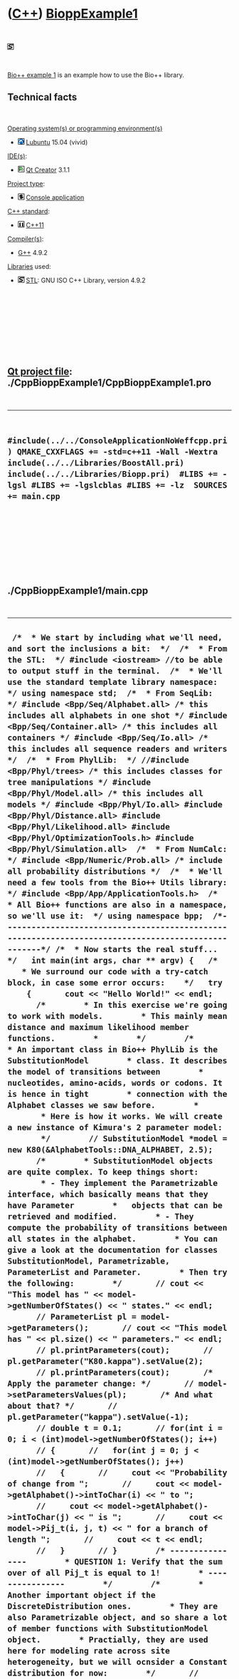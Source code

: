 



 

 

 

 

 

([C++](Cpp.htm)) [BioppExample1](CppBioppExample1.htm)
======================================================

 

![STL](PicStl.png)

 

[Bio++ example 1](CppBioppExample1.htm) is an example how to use the
Bio++ library.

Technical facts
---------------

 

[Operating system(s) or programming environment(s)](CppOs.htm)

-   ![Lubuntu](PicLubuntu.png) [Lubuntu](CppLubuntu.htm) 15.04 (vivid)

[IDE(s)](CppIde.htm):

-   ![Qt Creator](PicQtCreator.png) [Qt Creator](CppQtCreator.htm) 3.1.1

[Project type](CppQtProjectType.htm):

-   ![console](PicConsole.png) [Console
    application](CppConsoleApplication.htm)

[C++ standard](CppStandard.htm):

-   ![C++11](PicCpp11.png) [C++11](Cpp11.htm)

[Compiler(s)](CppCompiler.htm):

-   [G++](CppGpp.htm) 4.9.2

[Libraries](CppLibrary.htm) used:

-   ![STL](PicStl.png) [STL](CppStl.htm): GNU ISO C++ Library, version
    4.9.2

 

 

 

 

 

[Qt project file](CppQtProjectFile.htm): ./CppBioppExample1/CppBioppExample1.pro
--------------------------------------------------------------------------------

 

  -----------------------------------------------------------------------------------------------------------------------------------------------------------------------------------------------------------------------------------------------
  ` #include(../../ConsoleApplicationNoWeffcpp.pri) QMAKE_CXXFLAGS += -std=c++11 -Wall -Wextra  include(../../Libraries/BoostAll.pri) include(../../Libraries/Biopp.pri)  #LIBS += -lgsl #LIBS += -lgslcblas #LIBS += -lz  SOURCES += main.cpp`
  -----------------------------------------------------------------------------------------------------------------------------------------------------------------------------------------------------------------------------------------------

 

 

 

 

 

./CppBioppExample1/main.cpp
---------------------------

 

  --------------------------------------------------------------------------------------------------------------------------------------------------------------------------------------------------------------------------------------------------------------------------------------------------------------------------------------------------------------------------------------------------------------------------------------------------------------------------------------------------------------------------------------------------------------------------------------------------------------------------------------------------------------------------------------------------------------------------------------------------------------------------------------------------------------------------------------------------------------------------------------------------------------------------------------------------------------------------------------------------------------------------------------------------------------------------------------------------------------------------------------------------------------------------------------------------------------------------------------------------------------------------------------------------------------------------------------------------------------------------------------------------------------------------------------------------------------------------------------------------------------------------------------------------------------------------------------------------------------------------------------------------------------------------------------------------------------------------------------------------------------------------------------------------------------------------------------------------------------------------------------------------------------------------------------------------------------------------------------------------------------------------------------------------------------------------------------------------------------------------------------------------------------------------------------------------------------------------------------------------------------------------------------------------------------------------------------------------------------------------------------------------------------------------------------------------------------------------------------------------------------------------------------------------------------------------------------------------------------------------------------------------------------------------------------------------------------------------------------------------------------------------------------------------------------------------------------------------------------------------------------------------------------------------------------------------------------------------------------------------------------------------------------------------------------------------------------------------------------------------------------------------------------------------------------------------------------------------------------------------------------------------------------------------------------------------------------------------------------------------------------------------------------------------------------------------------------------------------------------------------------------------------------------------------------------------------------------------------------------------------------------------------------------------------------------------------------------------------------------------------------------------------------------------------------------------------------------------------------------------------------------------------------------------------------------------------------------------------------------------------------------------------------------------------------------------------------------------------------------------------------------------------------------------------------------------------------------------------------------------------------------------------------------------------------------------------------------------------------------------------------------------------------------------------------------------------------------------------------------------------------------------------------------------------------------------------------------------------------------------------------------------------------------------------------------------------------------------------------------------------------------------------------------------------------------------------------------------------------------------------------------------------------------------------------------------------------------------------------------------------------------------------------------------------------------------------------------------------------------------------------------------------------------------------------------------------------------------------------------------------------------------------------------------------------------------------------------------------------------------------------------------------------------------------------------------------------------------------------------------------------------------------------------------------------------------------------------------------------------------------------------------------------------------------------------------------------------------------------------------------------------------------------------------------------------------------------------------------------------------------------------------------------------------------------------------------------------------------------------------------------------------------------------------------------------------------------------------------------------------------------------------------------------------------------------------------------------------------------------------------------------------------------------------------------------------------------------------------------------------------------------------------------------------------------------------------------------------------------------------------------------------------------------------------------------------------------------------------------------------------------------------------------------------------------------------------------------------------------------------------------------------------------------------------------------------------------------------------------------------------------------------------------------------------------------------------------------------------------------------------------------------------------------------------------------------------------------------------------------------------------------------------------------------------------------------------------------------------------------------------------------------------------------------------------------------------------------------------------------------------------------------------------------------------------------------------------------------------------------------------------------------------------------------------------------------------------------------------------------------------------------------------------------------------------------------------------------------------------------------------------------------------------------------------------------------------------------------------------------------------------------------------------------------------------------------------------------------------------------------------------------------------------------------------------------------------------------------------------------------------------------------------
  ` /*  * We start by including what we'll need, and sort the inclusions a bit:  */  /*  * From the STL:  */ #include <iostream> //to be able to output stuff in the terminal.  /*  * We'll use the standard template library namespace:  */ using namespace std;  /*  * From SeqLib:  */ #include <Bpp/Seq/Alphabet.all> /* this includes all alphabets in one shot */ #include <Bpp/Seq/Container.all> /* this includes all containers */ #include <Bpp/Seq/Io.all> /* this includes all sequence readers and writers */  /*  * From PhylLib:  */ //#include <Bpp/Phyl/trees> /* this includes classes for tree manipulations */ #include <Bpp/Phyl/Model.all> /* this includes all models */ #include <Bpp/Phyl/Io.all> #include <Bpp/Phyl/Distance.all> #include <Bpp/Phyl/Likelihood.all> #include <Bpp/Phyl/OptimizationTools.h> #include <Bpp/Phyl/Simulation.all>  /*  * From NumCalc:  */ #include <Bpp/Numeric/Prob.all> /* include all probability distributions */  /*  * We'll need a few tools from the Bio++ Utils library:  */ #include <Bpp/App/ApplicationTools.h>  /*  * All Bio++ functions are also in a namespace, so we'll use it:  */ using namespace bpp;  /*----------------------------------------------------------------------------------------------------*/ /*  * Now starts the real stuff...  */   int main(int args, char ** argv) {   /*    * We surround our code with a try-catch block, in case some error occurs:    */   try     {       cout << "Hello World!" << endl;        /*        * In this exercise we're going to work with models.        * This mainly mean distance and maximum likelihood member functions.        *        */        /*        * An important class in Bio++ PhylLib is the SubstitutionModel        * class. It describes the model of transitions between        * nucleotides, amino-acids, words or codons. It is hence in tight        * connection with the Alphabet classes we saw before.        *        * Here is how it works. We will create a new instance of Kimura's 2 parameter model:        */        // SubstitutionModel *model = new K80(&AlphabetTools::DNA_ALPHABET, 2.5);        /*        * SubstitutionModel objects are quite complex. To keep things short:        * - They implement the Parametrizable interface, which basically means that they have Parameter        *   objects that can be retrieved and modified.        * - They compute the probability of transitions between all states in the alphabet.        * You can give a look at the documentation for classes SubstitutionModel, Parametrizable, ParameterList and Parameter.        * Then try the following:        */       // cout << "This model has " << model->getNumberOfStates() << " states." << endl;       // ParameterList pl = model->getParameters();       // cout << "This model has " << pl.size() << " parameters." << endl;       // pl.printParameters(cout);       // pl.getParameter("K80.kappa").setValue(2);       // pl.printParameters(cout);       /* Apply the parameter change: */       // model->setParametersValues(pl);       /* And what about that? */       //   pl.getParameter("kappa").setValue(-1);         // double t = 0.1;       // for(int i = 0; i < (int)model->getNumberOfStates(); i++)       // {       //   for(int j = 0; j < (int)model->getNumberOfStates(); j++)       //   {       //     cout << "Probability of change from ";       //     cout << model->getAlphabet()->intToChar(i) << " to ";       //     cout << model->getAlphabet()->intToChar(j) << " is ";       //     cout << model->Pij_t(i, j, t) << " for a branch of length ";       //     cout << t << endl;       //   }       // }        /* ----------------        * QUESTION 1: Verify that the sum over of all Pij_t is equal to 1!        * ----------------        */        /*        * Another important object if the DiscreteDistribution ones.        * They are also Parametrizable object, and so share a lot of member functions with SubstitutionModel object.        * Practially, they are used here for modeling rate across site heterogeneity, but we will ocnsider a Constant distribution for now:        */       // DiscreteDistribution *rateDist = new ConstantDistribution(1.);        /*        * We wil now use these model to first build a distance matrix and then a BioNJ tree:        */       // Fasta seqReader;       // SequenceContainer *sequences = seqReader.read("GGPS1.fa", &AlphabetTools::DNA_ALPHABET);       // SiteContainer *sites = new VectorSiteContainer(*sequences);       // delete sequences;       // cout << "There are " << sites->getNumberOfSites() << " positions in the alignment." << endl;       // SiteContainerTools::changeGapsToUnknownCharacters(*sites);        // cout << "Computing distance matrix..." << endl;       // DistanceEstimation distanceMember function(model, rateDist, sites);       // cout << endl;        /*        * Now we retrieve the omputed distances:        */       // DistanceMatrix *distances = distanceMember function.getMatrix();        /*        * Now we will build a BioNJ tree:        */       // cout << "Computing tree..." << endl;       // BioNJ bionj(*distances);       // cout << endl;       // Tree *tree = bionj.getTree();        /*        * And write it to a file:        */       // Newick treeWriter;       // treeWriter.write(*tree, "GGPS1_BioNJ.dnd");        /* ----------------        * QUESTION 2: Modify the previous code to build a tree with a Tamura 92 model and a gamma distribution for substitution rates.        * ----------------        */        /*        * We will now use that tree to build a Maximum Likelihood tree.        */        // NNIHomogeneousTreeLikelihood *tl = new NNIHomogeneousTreeLikelihood(*tree, *sites, model, rateDist);       // tl->initialize();       // ParameterList pl2=tl->getParameters();       // cout << "Log likelihood before: " << tl->getLogLikelihood() << endl;       // tl = OptimizationTools::optimizeTreeNNI(tl, pl2, true, 100, 100, 1000000, 1, NULL, NULL, false, 3);       // cout << "Log likelihood after: " << tl->getLogLikelihood() << endl;       // pl2.printParameters(cout);       // const Tree *mlTree = &tl->getTree();       // treeWriter.write(*tree, "GGPS1_ML.dnd");        /* ----------------        * QUESTION 3: Compare various models on this data set, for instance K80, HKY85, GTR +/- Gamma.        * Tip: In class RandomTools (Numeric), there are tools to deal with a chi2 distribution...        * ----------------        */        /*        * Last but not least, we will now simulate data from the estimated model:        */       // TreeTemplate<Node> *mlTreeTT = new TreeTemplate<Node>(*mlTree);       // HomogeneousSequenceSimulator *simulator = new HomogeneousSequenceSimulator(model, rateDist, mlTreeTT);       // unsigned int numberOfSites = 500;       // SiteContainer *simSites = simulator->simulate(numberOfSites);       // Fasta seqWriter;       // seqWriter.write("Simulations.fasta", *simSites);        /* ----------------        * QUESTION 4: Assess some properties of the model using simulations (parametric bootstrap)        *        * Simulate a hundred sites using a previously fitted GTR+Gamma model,        * then reestimate a tree and model parameters on the simulated data set.        * Then compute the mean and variance of the estimates obtained, and compare to the real values.        *        * BONUS QUESTION 1: compare results between a parametric and a non-parametric boostrap.        * BONUS QUESTION 2: also compute the consensus tree with bootstrap values (browse the documentation first!)        * ----------------        */      }   catch(Exception& e)     {       cout << "Bio++ exception:" << endl;       cout << e.what() << endl;       return(-1);     }   catch(exception& e)     {       cout << "Any other exception:" << endl;       cout << e.what() << endl;       return(-1);     }    return(0); }`
  --------------------------------------------------------------------------------------------------------------------------------------------------------------------------------------------------------------------------------------------------------------------------------------------------------------------------------------------------------------------------------------------------------------------------------------------------------------------------------------------------------------------------------------------------------------------------------------------------------------------------------------------------------------------------------------------------------------------------------------------------------------------------------------------------------------------------------------------------------------------------------------------------------------------------------------------------------------------------------------------------------------------------------------------------------------------------------------------------------------------------------------------------------------------------------------------------------------------------------------------------------------------------------------------------------------------------------------------------------------------------------------------------------------------------------------------------------------------------------------------------------------------------------------------------------------------------------------------------------------------------------------------------------------------------------------------------------------------------------------------------------------------------------------------------------------------------------------------------------------------------------------------------------------------------------------------------------------------------------------------------------------------------------------------------------------------------------------------------------------------------------------------------------------------------------------------------------------------------------------------------------------------------------------------------------------------------------------------------------------------------------------------------------------------------------------------------------------------------------------------------------------------------------------------------------------------------------------------------------------------------------------------------------------------------------------------------------------------------------------------------------------------------------------------------------------------------------------------------------------------------------------------------------------------------------------------------------------------------------------------------------------------------------------------------------------------------------------------------------------------------------------------------------------------------------------------------------------------------------------------------------------------------------------------------------------------------------------------------------------------------------------------------------------------------------------------------------------------------------------------------------------------------------------------------------------------------------------------------------------------------------------------------------------------------------------------------------------------------------------------------------------------------------------------------------------------------------------------------------------------------------------------------------------------------------------------------------------------------------------------------------------------------------------------------------------------------------------------------------------------------------------------------------------------------------------------------------------------------------------------------------------------------------------------------------------------------------------------------------------------------------------------------------------------------------------------------------------------------------------------------------------------------------------------------------------------------------------------------------------------------------------------------------------------------------------------------------------------------------------------------------------------------------------------------------------------------------------------------------------------------------------------------------------------------------------------------------------------------------------------------------------------------------------------------------------------------------------------------------------------------------------------------------------------------------------------------------------------------------------------------------------------------------------------------------------------------------------------------------------------------------------------------------------------------------------------------------------------------------------------------------------------------------------------------------------------------------------------------------------------------------------------------------------------------------------------------------------------------------------------------------------------------------------------------------------------------------------------------------------------------------------------------------------------------------------------------------------------------------------------------------------------------------------------------------------------------------------------------------------------------------------------------------------------------------------------------------------------------------------------------------------------------------------------------------------------------------------------------------------------------------------------------------------------------------------------------------------------------------------------------------------------------------------------------------------------------------------------------------------------------------------------------------------------------------------------------------------------------------------------------------------------------------------------------------------------------------------------------------------------------------------------------------------------------------------------------------------------------------------------------------------------------------------------------------------------------------------------------------------------------------------------------------------------------------------------------------------------------------------------------------------------------------------------------------------------------------------------------------------------------------------------------------------------------------------------------------------------------------------------------------------------------------------------------------------------------------------------------------------------------------------------------------------------------------------------------------------------------------------------------------------------------------------------------------------------------------------------------------------------------------------------------------------------------------------------------------------------------------------------------------------------------------------------------------------------------------------------------------------------------------------------------------

 

 

 

 

 





 

[![Valid XHTML 1.0 Strict](valid-xhtml10.png){width="88"
height="31"}](http://validator.w3.org/check?uri=referer)

This page has been created by the [tool](Tools.htm)
[CodeToHtml](ToolCodeToHtml.htm)
